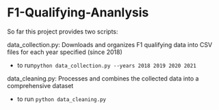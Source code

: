 # F1-Qualifying-Ananlysis


So far this project provides two scripts:

data_collection.py: Downloads and organizes F1 qualifying data into CSV files for each year specified (since 2018)
- to run`python data_collection.py --years 2018 2019 2020 2021`


data_cleaning.py: Processes and combines the collected data into a comprehensive dataset
- to run `python data_cleaning.py`

